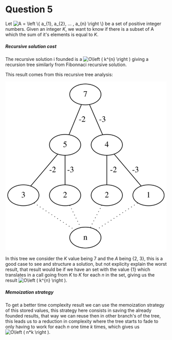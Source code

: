 # Question 5

Let <img src="https://latex.codecogs.com/svg.latex?A&space;=&space;\left&space;\{&space;a_{1},&space;a_{2},&space;...&space;,&space;a_{n}&space;\right&space;\}" title="A = \left \{ a_{1}, a_{2}, ... , a_{n} \right \}" /> be a set of positive integer numbers. Given an integer _K_, we want to know if there is a subset of A which the sum of it's elements is equal to _K_.


##### Recursive solution cost

The recursive solution i founded is a <img src="https://latex.codecogs.com/svg.latex?O\left&space;(&space;k^{n}&space;\right&space;)" title="O\left ( k^{n} \right )" /> giving a recursion tree similarly from Fibonnaci recursive solution.

This result comes from this recursive tree analysis:

![not found](bigO.svg)

In this tree we consider the _K_ value being 7 and the _A_ being {2, 3}, this is a good case to see and structure a solution, but not explicity explain the worst result, that result would be if we have an set with the value {1} which translates in a call going from _K_ to _K_ for each _n_ in the set, giving us the result <img src="https://latex.codecogs.com/svg.latex?O\left&space;(&space;k^{n}&space;\right&space;)" title="O\left ( k^{n} \right )" />.

##### Memoization strategy

To get a better time complexity result we can use the memoization strategy of this stored values, this strategy here consists in saving the already founded results, that way we can reuse then in other branch's of the tree, this leads us to a reduction in complexity where the tree starts to fade to only having to work for each _n_ one time _k_ times, which gives us <img src="https://latex.codecogs.com/svg.latex?O\left&space;(&space;n*k&space;\right&space;)" title="O\left ( n*k \right )" />.
